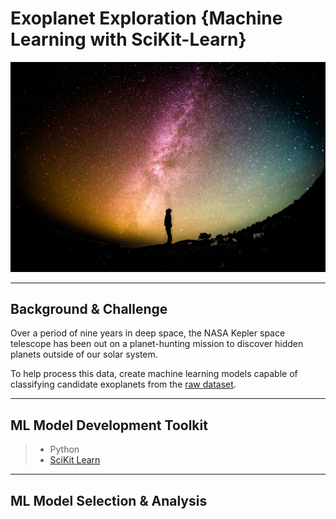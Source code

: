 # Exoplanet Exploration {Machine Learning with SciKit-Learn}
![](Images/space.jpg)

---
## Background & Challenge

Over a period of nine years in deep space, the NASA Kepler space telescope has been out on a planet-hunting mission to discover hidden planets outside of our solar system.

To help process this data, create machine learning models capable of classifying candidate exoplanets from the [raw dataset](https://www.kaggle.com/nasa/kepler-exoplanet-search-results).

---
## ML Model Development Toolkit

>* Python
>* [SciKit Learn](https://scikit-learn.org/stable/)

---
## ML Model Selection & Analysis
